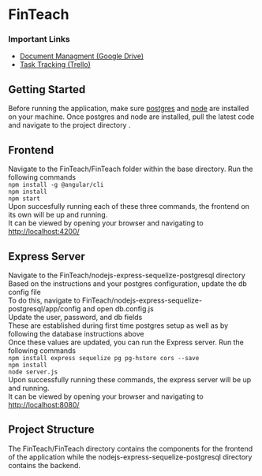 # FinTeach

### Important Links
* [Document Managment (Google Drive)](https://drive.google.com/drive/folders/1MX6GvDaOx8iKt8B_y9BNCwgREOueKDhJ)
* [Task Tracking (Trello)](https://trello.com/b/Z98RNXFW/finteach)

## Getting Started

Before running the application, make sure [postgres](https://www.postgresql.org/download/) and [node](https://nodejs.org/en/) are installed on your machine. Once postgres and node are installed, pull the latest code and navigate to the project directory .


## Frontend

Navigate to the FinTeach/FinTeach folder within the base directory. Run the following commands <br />
`npm install -g @angular/cli` <br />
`npm install` <br />
`npm start` <br />
Upon succesfully running each of these three commands, the frontend on its own will be up and running. <br />
It can be viewed by opening your browser and navigating to [http://localhost:4200/](http://localhost:4200/) <br />


## Express Server

Navigate to the FinTeach/nodejs-express-sequelize-postgresql directory <br />
Based on the instructions and your postgres configuration, update the db config file <br />
To do this, navigate to FinTeach/nodejs-express-sequelize-postgresql/app/config and open db.config.js <br />
Update the user, password, and db fields <br />
These are established during first time postgres setup as well as by following the database instructions above <br />
Once these values are updated, you can run the Express server. Run the following commands <br />
`npm install express sequelize pg pg-hstore cors --save` <br />
`npm install` <br />
`node server.js` <br />
Upon successfully running these commands, the express server will be up and running. <br />
It can be viewed by opening your browser and navigating to [http://localhost:8080/](http://localhost:8080/) <br />


## Project Structure

The FinTeach/FinTeach directory contains the components for the frontend of the application while the nodejs-express-sequelize-postgresql directory contains the backend.
